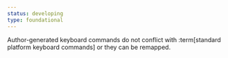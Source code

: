 ```yaml
---
status: developing
type: foundational
---
```


Author-generated keyboard commands do not conflict with :term[standard platform keyboard commands] or they can be remapped.
